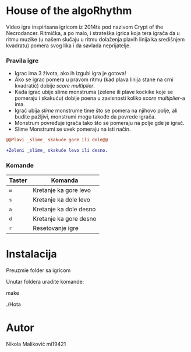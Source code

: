 # House of the algoRhythm

Video igra inspirisana igricom iz 2014te pod nazivom Crypt of the Necrodancer.
Ritmička, a po malo, i strateška igrica koja tera igrača da u ritmu muzike (u našem slučaju u ritmu
dolaženja plavih linija ka središnjem kvadratu) pomera svog lika i da savlada neprijatelje.

### Pravila igre
* Igrac ima 3 života, ako ih izgubi igra je gotova!
* Ako se igrac pomera u pravom ritmu (kad plava linija stane na crni kvadratić) dobije _score multiplier_.
* Kada igrac ubije slime monstruma (zelene ili plave kockike koje se pomeraju i skakuću) dobije poena u zavisnosti koliko _score multiplier_-a ima.
* Igrač ubija _slime_ monstrume time što se pomera na njihovo polje, ali budite pažljivi, monstrumi mogu takođe da povrede igrača.
* Monstrum povređuje igrača tako što se pomeraju na polje gde je igrač.
* Slime Monstrumi se uvek pomeraju na isti način. 
```diff
@@Plavi _slime_ skakuće gore ili dole@@
```
```diff
+Zeleni _slime_ skakuće levo ili desno.
```
### Komande
|  Taster|Komanda  |
|--------|---------|
| <kbd>w</kbd>  |Kretanje ka gore levo|
| <kbd>s</kbd>  |Kretanje ka dole levo|
| <kbd>a</kbd>  |Kretanje ka dole desno|
| <kbd>d</kbd>  |Kretanje ka gore desno|
| <kbd>r</kbd>  |Resetovanje igre|
 
 
 # Instalacija
 Preuzmie folder sa igricom
 
 Unutar foldera uradite komande:
 
 make
 
 ./Hota
 
 # Autor
 Nikola Maliković mi19421 
 
